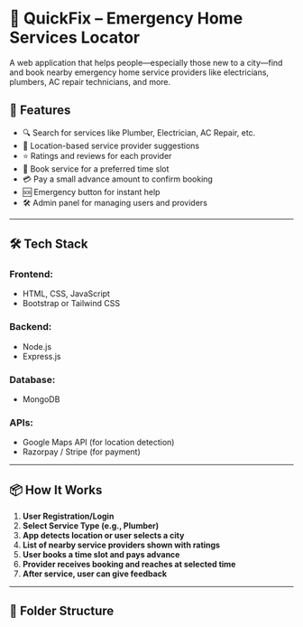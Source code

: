 # 🔧 QuickFix – Emergency Home Services Locator

A web application that helps people—especially those new to a city—find and book nearby emergency home service providers like electricians, plumbers, AC repair technicians, and more.

## 🚀 Features

- 🔍 Search for services like Plumber, Electrician, AC Repair, etc.
- 📍 Location-based service provider suggestions
- ⭐ Ratings and reviews for each provider
- 📆 Book service for a preferred time slot
- 💳 Pay a small advance amount to confirm booking
- 🆘 Emergency button for instant help
- 🛠️ Admin panel for managing users and providers

---

## 🛠️ Tech Stack

### Frontend:
- HTML, CSS, JavaScript
- Bootstrap or Tailwind CSS

### Backend:
- Node.js
- Express.js

### Database:
- MongoDB

### APIs:
- Google Maps API (for location detection)
- Razorpay / Stripe (for payment)

---

## 📦 How It Works

1. **User Registration/Login**
2. **Select Service Type (e.g., Plumber)**
3. **App detects location or user selects a city**
4. **List of nearby service providers shown with ratings**
5. **User books a time slot and pays advance**
6. **Provider receives booking and reaches at selected time**
7. **After service, user can give feedback**

---

## 📁 Folder Structure

